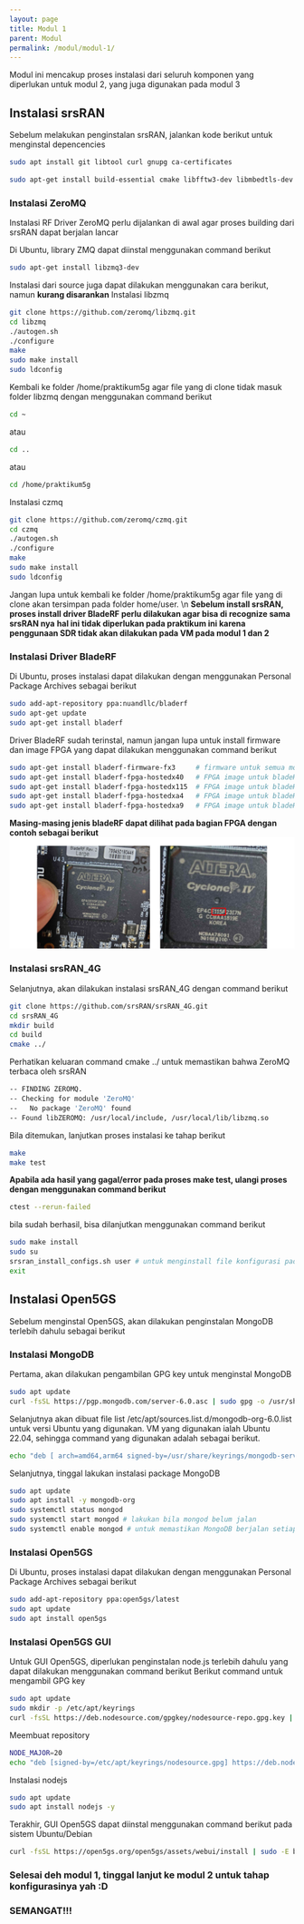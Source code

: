 ```yaml
---
layout: page
title: Modul 1
parent: Modul
permalink: /modul/modul-1/
---
```

Modul ini mencakup proses instalasi dari seluruh komponen yang diperlukan untuk modul 2, yang juga digunakan pada modul 3
## Instalasi srsRAN
Sebelum melakukan penginstalan srsRAN, jalankan kode berikut untuk menginstal depencencies
```bash
sudo apt install git libtool curl gnupg ca-certificates
```
```bash
sudo apt-get install build-essential cmake libfftw3-dev libmbedtls-dev libboost-program-options-dev libconfig++-dev libsctp-dev
```
### Instalasi ZeroMQ
Instalasi RF Driver ZeroMQ perlu dijalankan di awal agar proses building dari srsRAN dapat berjalan lancar

Di Ubuntu, library ZMQ dapat diinstal menggunakan command berikut
```bash
sudo apt-get install libzmq3-dev
```
Instalasi dari source juga dapat dilakukan menggunakan cara berikut, namun **kurang disarankan**
Instalasi libzmq
```bash
git clone https://github.com/zeromq/libzmq.git
cd libzmq
./autogen.sh
./configure
make
sudo make install
sudo ldconfig
```
Kembali ke folder /home/praktikum5g agar file yang di clone tidak masuk folder libzmq dengan menggunakan command berikut
```bash
cd ~
```
atau
```bash
cd ..
```
atau
```bash
cd /home/praktikum5g
```
Instalasi czmq
```bash
git clone https://github.com/zeromq/czmq.git
cd czmq
./autogen.sh
./configure
make
sudo make install
sudo ldconfig
```
Jangan lupa untuk kembali ke folder /home/praktikum5g agar file yang di clone akan tersimpan pada folder home/user. \n
**Sebelum install srsRAN, proses install driver BladeRF perlu dilakukan agar bisa di recognize sama srsRAN nya**
**hal ini tidak diperlukan pada praktikum ini karena penggunaan SDR tidak akan dilakukan pada VM pada modul 1 dan 2**
### Instalasi Driver BladeRF
Di Ubuntu, proses instalasi dapat dilakukan dengan menggunakan Personal Package Archives sebagai berikut
```bash
sudo add-apt-repository ppa:nuandllc/bladerf
sudo apt-get update
sudo apt-get install bladerf
```
Driver BladeRF sudah terinstal, namun jangan lupa untuk install firmware dan image FPGA yang dapat dilakukan menggunakan command berikut
```bash
sudo apt-get install bladerf-firmware-fx3     # firmware untuk semua model bladeRF
sudo apt-get install bladerf-fpga-hostedx40   # FPGA image untuk bladeRF x40
sudo apt-get install bladerf-fpga-hostedx115  # FPGA image untuk bladeRF x115
sudo apt-get install bladerf-fpga-hostedxa4   # FPGA image untuk bladeRF 2.0 Micro A4
sudo apt-get install bladerf-fpga-hostedxa9   # FPGA image untuk bladeRF 2.0 Micro A9
```
**Masing-masing jenis bladeRF dapat dilihat pada bagian FPGA dengan contoh sebagai berikut**
![BladeRF x115](/images/x115_c_new.png)
### Instalasi srsRAN_4G
Selanjutnya, akan dilakukan instalasi srsRAN_4G dengan command berikut
```bash
git clone https://github.com/srsRAN/srsRAN_4G.git
cd srsRAN_4G
mkdir build
cd build
cmake ../
```
Perhatikan keluaran command cmake ../ untuk memastikan bahwa ZeroMQ terbaca oleh srsRAN
```bash
-- FINDING ZEROMQ.
-- Checking for module 'ZeroMQ'
--   No package 'ZeroMQ' found
-- Found libZEROMQ: /usr/local/include, /usr/local/lib/libzmq.so
```
Bila ditemukan, lanjutkan proses instalasi ke tahap berikut
```bash
make
make test
```
**Apabila ada hasil yang gagal/error pada proses make test, ulangi proses dengan menggunakan command berikut**
```bash
ctest --rerun-failed
```
bila sudah berhasil, bisa dilanjutkan menggunakan command berikut
```bash
sudo make install
sudo su
srsran_install_configs.sh user # untuk menginstall file konfigurasi pada /root/.config/srsran/
exit
```
## Instalasi Open5GS
Sebelum menginstal Open5GS, akan dilakukan penginstalan MongoDB terlebih dahulu sebagai berikut
### Instalasi MongoDB
Pertama, akan dilakukan pengambilan GPG key untuk menginstal MongoDB
```bash
sudo apt update
curl -fsSL https://pgp.mongodb.com/server-6.0.asc | sudo gpg -o /usr/share/keyrings/mongodb-server-6.0.gpg --dearmor
```
Selanjutnya akan dibuat file list /etc/apt/sources.list.d/mongodb-org-6.0.list untuk versi Ubuntu yang digunakan. VM yang digunakan ialah Ubuntu 22.04, sehingga command yang digunakan adalah sebagai berikut.
```bash
echo "deb [ arch=amd64,arm64 signed-by=/usr/share/keyrings/mongodb-server-6.0.gpg] https://repo.mongodb.org/apt/ubuntu jammy/mongodb-org/6.0 multiverse" | sudo tee /etc/apt/sources.list.d/mongodb-org-6.0.list
```
Selanjutnya, tinggal lakukan instalasi package MongoDB
```bash
sudo apt update
sudo apt install -y mongodb-org
sudo systemctl status mongod
sudo systemctl start mongod # lakukan bila mongod belum jalan
sudo systemctl enable mongod # untuk memastikan MongoDB berjalan setiap booting
```
### Instalasi Open5GS
Di Ubuntu, proses instalasi dapat dilakukan dengan menggunakan Personal Package Archives sebagai berikut
```bash
sudo add-apt-repository ppa:open5gs/latest
sudo apt update
sudo apt install open5gs
```
### Instalasi Open5GS GUI
Untuk GUI Open5GS, diperlukan penginstalan node.js terlebih dahulu yang dapat dilakukan menggunakan command berikut
Berikut command untuk mengambil GPG key
```bash
sudo apt update
sudo mkdir -p /etc/apt/keyrings
curl -fsSL https://deb.nodesource.com/gpgkey/nodesource-repo.gpg.key | sudo gpg --dearmor -o /etc/apt/keyrings/nodesource.gpg
```
Meembuat repository
```bash
NODE_MAJOR=20
echo "deb [signed-by=/etc/apt/keyrings/nodesource.gpg] https://deb.nodesource.com/node_$NODE_MAJOR.x nodistro main" | sudo tee /etc/apt/sources.list.d/nodesource.list
```
Instalasi nodejs
```bash
sudo apt update
sudo apt install nodejs -y
```
Terakhir, GUI Open5GS dapat diinstal menggunakan command berikut pada sistem Ubuntu/Debian
```bash
curl -fsSL https://open5gs.org/open5gs/assets/webui/install | sudo -E bash -
```
### Selesai deh modul 1, tinggal lanjut ke modul 2 untuk tahap konfigurasinya yah :D
### SEMANGAT!!!
